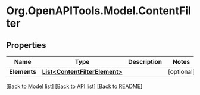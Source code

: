 # Org.OpenAPITools.Model.ContentFilter

## Properties

Name | Type | Description | Notes
------------ | ------------- | ------------- | -------------
**Elements** | [**List&lt;ContentFilterElement&gt;**](ContentFilterElement.md) |  | [optional] 

[[Back to Model list]](../README.md#documentation-for-models) [[Back to API list]](../README.md#documentation-for-api-endpoints) [[Back to README]](../README.md)

